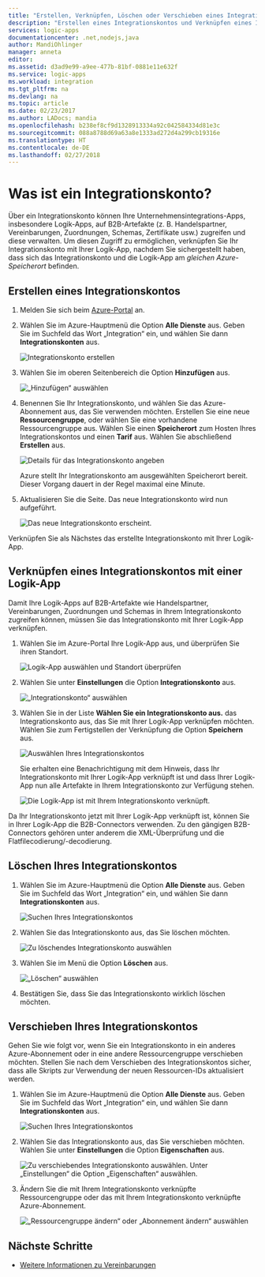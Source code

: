 ```yaml
---
title: "Erstellen, Verknüpfen, Löschen oder Verschieben eines Integrationskontos in Azure Logic Apps | Microsoft-Dokumentation"
description: "Erstellen eines Integrationskontos und Verknüpfen eines Integrationskontos mit Logic Apps"
services: logic-apps
documentationcenter: .net,nodejs,java
author: MandiOhlinger
manager: anneta
editor: 
ms.assetid: d3ad9e99-a9ee-477b-81bf-0881e11e632f
ms.service: logic-apps
ms.workload: integration
ms.tgt_pltfrm: na
ms.devlang: na
ms.topic: article
ms.date: 02/23/2017
ms.author: LADocs; mandia
ms.openlocfilehash: b238ef8cf9d1328913334a92c042584334d81e3c
ms.sourcegitcommit: 088a8788d69a63a8e1333ad272d4a299cb19316e
ms.translationtype: HT
ms.contentlocale: de-DE
ms.lasthandoff: 02/27/2018
---
```

# <a name="what-is-an-integration-account"></a>Was ist ein Integrationskonto?

Über ein Integrationskonto können Ihre Unternehmensintegrations-Apps, insbesondere Logik-Apps, auf B2B-Artefakte (z. B. Handelspartner, Vereinbarungen, Zuordnungen, Schemas, Zertifikate usw.) zugreifen und diese verwalten. Um diesen Zugriff zu ermöglichen, verknüpfen Sie Ihr Integrationskonto mit Ihrer Logik-App, nachdem Sie sichergestellt haben, dass sich das Integrationskonto und die Logik-App am *gleichen Azure-Speicherort* befinden.

## <a name="create-an-integration-account"></a>Erstellen eines Integrationskontos

1. Melden Sie sich beim [Azure-Portal](http://portal.azure.com "Azure-Portal") an. 

2. Wählen Sie im Azure-Hauptmenü die Option **Alle Dienste** aus. Geben Sie im Suchfeld das Wort „Integration“ ein, und wählen Sie dann **Integrationskonten** aus.

   ![Integrationskonto erstellen](./media/logic-apps-enterprise-integration-accounts/account-1.png)

3. Wählen Sie im oberen Seitenbereich die Option **Hinzufügen** aus.

   ![„Hinzufügen“ auswählen](./media/logic-apps-enterprise-integration-accounts/account-3.png)

4. Benennen Sie Ihr Integrationskonto, und wählen Sie das Azure-Abonnement aus, das Sie verwenden möchten. Erstellen Sie eine neue **Ressourcengruppe**, oder wählen Sie eine vorhandene Ressourcengruppe aus. Wählen Sie einen **Speicherort** zum Hosten Ihres Integrationskontos und einen **Tarif** aus. Wählen Sie abschließend **Erstellen** aus.

   ![Details für das Integrationskonto angeben](./media/logic-apps-enterprise-integration-accounts/account-4.png)

   Azure stellt Ihr Integrationskonto am ausgewählten Speicherort bereit. Dieser Vorgang dauert in der Regel maximal eine Minute.

5. Aktualisieren Sie die Seite. Das neue Integrationskonto wird nun aufgeführt.

   ![Das neue Integrationskonto erscheint.](./media/logic-apps-enterprise-integration-accounts/account-5.png) 

Verknüpfen Sie als Nächstes das erstellte Integrationskonto mit Ihrer Logik-App. 

## <a name="link-an-integration-account-to-a-logic-app"></a>Verknüpfen eines Integrationskontos mit einer Logik-App

Damit Ihre Logik-Apps auf B2B-Artefakte wie Handelspartner, Vereinbarungen, Zuordnungen und Schemas in Ihrem Integrationskonto zugreifen können, müssen Sie das Integrationskonto mit Ihrer Logik-App verknüpfen. 

1. Wählen Sie im Azure-Portal Ihre Logik-App aus, und überprüfen Sie ihren Standort.

   ![Logik-App auswählen und Standort überprüfen](./media/logic-apps-enterprise-integration-accounts/linkaccount-1.png)

2. Wählen Sie unter **Einstellungen** die Option **Integrationskonto** aus.

   ![„Integrationskonto“ auswählen](./media/logic-apps-enterprise-integration-accounts/linkaccount-2.png)

3. Wählen Sie in der Liste **Wählen Sie ein Integrationskonto aus.** das Integrationskonto aus, das Sie mit Ihrer Logik-App verknüpfen möchten. Wählen Sie zum Fertigstellen der Verknüpfung die Option **Speichern** aus.

   ![Auswählen Ihres Integrationskontos](./media/logic-apps-enterprise-integration-accounts/linkaccount-3.png)

   Sie erhalten eine Benachrichtigung mit dem Hinweis, dass Ihr Integrationskonto mit Ihrer Logik-App verknüpft ist und dass Ihrer Logik-App nun alle Artefakte in Ihrem Integrationskonto zur Verfügung stehen.

   ![Die Logik-App ist mit Ihrem Integrationskonto verknüpft.](./media/logic-apps-enterprise-integration-accounts/linkaccount-5.png)

Da Ihr Integrationskonto jetzt mit Ihrer Logik-App verknüpft ist, können Sie in Ihrer Logik-App die B2B-Connectors verwenden. Zu den gängigen B2B-Connectors gehören unter anderem die XML-Überprüfung und die Flatfilecodierung/-decodierung.  

## <a name="delete-your-integration-account"></a>Löschen Ihres Integrationskontos

1. Wählen Sie im Azure-Hauptmenü die Option **Alle Dienste** aus. Geben Sie im Suchfeld das Wort „Integration“ ein, und wählen Sie dann **Integrationskonten** aus.

   ![Suchen Ihres Integrationskontos](./media/logic-apps-enterprise-integration-accounts/account-1.png)

2. Wählen Sie das Integrationskonto aus, das Sie löschen möchten.

    ![Zu löschendes Integrationskonto auswählen](./media/logic-apps-enterprise-integration-accounts/account-5.png)

3. Wählen Sie im Menü die Option **Löschen** aus.

    ![„Löschen“ auswählen](./media/logic-apps-enterprise-integration-accounts/delete.png)

4. Bestätigen Sie, dass Sie das Integrationskonto wirklich löschen möchten.

## <a name="move-your-integration-account"></a>Verschieben Ihres Integrationskontos

Gehen Sie wie folgt vor, wenn Sie ein Integrationskonto in ein anderes Azure-Abonnement oder in eine andere Ressourcengruppe verschieben möchten. Stellen Sie nach dem Verschieben des Integrationskontos sicher, dass alle Skripts zur Verwendung der neuen Ressourcen-IDs aktualisiert werden.

1. Wählen Sie im Azure-Hauptmenü die Option **Alle Dienste** aus. Geben Sie im Suchfeld das Wort „Integration“ ein, und wählen Sie dann **Integrationskonten** aus.

   ![Suchen Ihres Integrationskontos](./media/logic-apps-enterprise-integration-accounts/account-1.png)

2. Wählen Sie das Integrationskonto aus, das Sie verschieben möchten. Wählen Sie unter **Einstellungen** die Option **Eigenschaften** aus.

   ![Zu verschiebendes Integrationskonto auswählen. Unter „Einstellungen“ die Option „Eigenschaften“ auswählen.](./media/logic-apps-enterprise-integration-accounts/move.png)

3. Ändern Sie die mit Ihrem Integrationskonto verknüpfte Ressourcengruppe oder das mit Ihrem Integrationskonto verknüpfte Azure-Abonnement.

   ![„Ressourcengruppe ändern“ oder „Abonnement ändern“ auswählen](./media/logic-apps-enterprise-integration-accounts/move-2.png)

## <a name="next-steps"></a>Nächste Schritte

* [Weitere Informationen zu Vereinbarungen](../logic-apps/logic-apps-enterprise-integration-agreements.md "Informationen zu Vereinbarungen zur Unternehmensintegration")  

